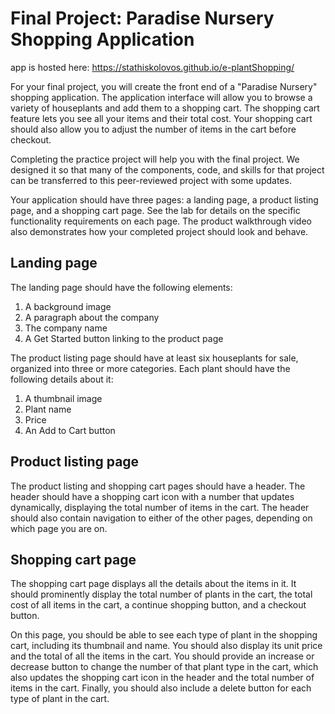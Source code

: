 # Final Project: Paradise Nursery Shopping Application

app is hosted here: https://stathiskolovos.github.io/e-plantShopping/

For your final project, you will create the front end of a "Paradise Nursery" shopping application. The application interface will allow you to browse a variety of houseplants and add them to a shopping cart. The shopping cart feature lets you see all your items and their total cost. Your shopping cart should also allow you to adjust the number of items in the cart before checkout.

Completing the practice project will help you with the final project. We designed it so that many of the components, code, and skills for that project can be transferred to this peer-reviewed project with some updates.

Your application should have three pages: a landing page, a product listing page, and a shopping cart page. See the lab for details on the specific functionality requirements on each page. The product walkthrough video also demonstrates how your completed project should look and behave.

<h2>Landing page</h2>

The landing page should have the following elements:
1. A background image
2. A paragraph about the company
3. The company name
4. A Get Started button linking to the product page

The product listing page should have at least six houseplants for sale, organized into three or more categories. Each plant should have the following details about it:
1. A thumbnail image
2. Plant name
3. Price
4. An Add to Cart button

<h2>Product listing page</h2>

The product listing and shopping cart pages should have a header. The header should have a shopping cart icon with a number that updates dynamically, displaying the total number of items in the cart. The header should also contain navigation to either of the other pages, depending on which page you are on.

<h2>Shopping cart page</h2>

The shopping cart page displays all the details about the items in it. It should prominently display the total number of plants in the cart, the total cost of all items in the cart, a continue shopping button, and a checkout button.

On this page, you should be able to see each type of plant in the shopping cart, including its thumbnail and name. You should also display its unit price and the total of all the items in the cart. You should provide an increase or decrease button to change the number of that plant type in the cart, which also updates the shopping cart icon in the header and the total number of items in the cart. Finally, you should also include a delete button for each type of plant in the cart. 
